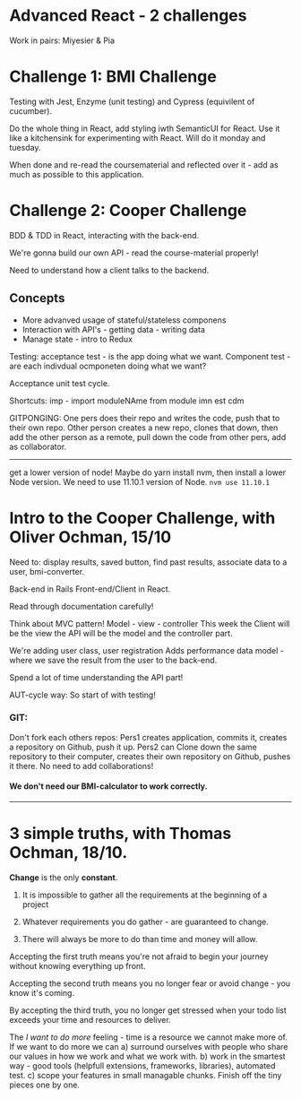# Advanced React - 2 challenges

Work in pairs: Miyesier & Pia

# Challenge 1: BMI Challenge
Testing with Jest, Enzyme (unit testing) and Cypress (equivilent of cucumber).

Do the whole thing in React, add styling iwth SemanticUI for React. 
Use it like a kitchensink for experimenting with React. 
Will do it monday and tuesday.

When done and re-read the coursematerial and reflected over it - add as much as possible to this application. 

# Challenge 2: Cooper Challenge
BDD & TDD in React, interacting with the back-end.

We're gonna build our own API - read the course-material properly! 

Need to understand how a client talks to the backend. 


## Concepts
- More advanved usage of stateful/stateless componens
- Interaction with API's - getting data - writing data
- Manage state - intro to Redux

Testing: acceptance test - is the app doing what we want. 
Component test - are each indivdual ocmponeten doing what we want?

Acceptance unit test cycle. 

Shortcuts:
imp - import moduleNAme from module
imn
est
cdm 

GITPONGING:
One pers does their repo and writes the code, push that to their own repo. Other person creates a new repo, clones that down, then add the other person as a remote, pull down the code from other pers, add as collaborator. 


---

get a lower version of node! Maybe do yarn install nvm, then install a lower Node version. We need to use 11.10.1 version of Node.  `nvm use 11.10.1`


# Intro to the Cooper Challenge, with Oliver Ochman, 15/10
Need to: display results, saved button, find past results, associate data to a user, bmi-converter. 

Back-end in Rails
Front-end/Client in React. 

Read through documentation carefully!

Think about MVC pattern! Model - view - controller
This week the Client will be the view
the API will be the model and the controller part. 


We're adding user class, user registration
Adds performance data model - where we save the result from the user to the back-end. 

Spend a lot of time understanding the API part!

AUT-cycle way: So start of with testing! 

### GIT:
Don't fork each others repos:
Pers1 creates application, commits it, creates a repository on Github, push it up. 
Pers2 can Clone down the same repository to their computer, creates their own repository on Github, pushes it there. 
No need to add collaborations!


#### We don't need our BMI-calculator to work correctly. 

---

# 3 simple truths, with Thomas Ochman, 18/10.

**Change** is the only **constant**. 

1. It is impossible to gather all the requirements at the beginning of a project

2. Whatever requirements you do gather - are guaranteed to change.

3. There will always be more to do than time and money will allow.

Accepting the first truth means you're not afraid to begin your journey without knowing everything up front.

Accepting the second truth means you no longer fear or avoid change - you know it's coming. 

By accepting the third truth, you no longer get stressed when your todo list exceeds your time and resources to deliver. 

The *I want to do more* feeling - time is a resource we cannot make more of. If we want to do more we can 
a) surround ourselves with people who share our values in how we work and what we work with. 
b) work in the smartest way - good tools (helpfull extensions, frameworks, libraries), automated test. 
c) scope your features in small managable chunks. Finish off the tiny pieces one by one. 

